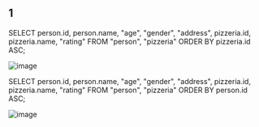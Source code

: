 ## 1

SELECT person.id, person.name, "age", "gender", "address", pizzeria.id, pizzeria.name, "rating" FROM "person", "pizzeria"
ORDER BY pizzeria.id ASC;

![image](https://github.com/1ksunia1/Bob.md/assets/145553959/94478374-53d9-4436-a35b-5d920a4fbfed)

SELECT person.id, person.name, "age", "gender", "address", pizzeria.id, pizzeria.name, "rating" FROM "person", "pizzeria"
ORDER BY person.id ASC;

![image](https://github.com/1ksunia1/Bob.md/assets/145553959/3b3060b7-66c2-4f5f-8c32-846d2ce39e31)
